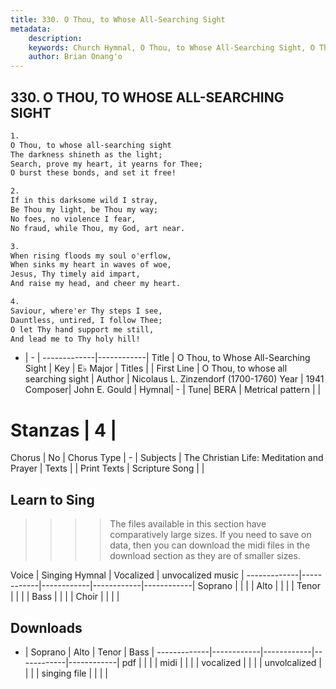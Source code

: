 ```yaml
---
title: 330. O Thou, to Whose All-Searching Sight
metadata:
    description: 
    keywords: Church Hymnal, O Thou, to Whose All-Searching Sight, O Thou, to whose all searching sight, 
    author: Brian Onang'o
---
```



## 330. O THOU, TO WHOSE ALL-SEARCHING SIGHT

```txt
1.
O Thou, to whose all-searching sight 
The darkness shineth as the light; 
Search, prove my heart, it yearns for Thee; 
O burst these bonds, and set it free! 

2.
If in this darksome wild I stray, 
Be Thou my light, be Thou my way; 
No foes, no violence I fear, 
No fraud, while Thou, my God, art near. 

3.
When rising floods my soul o'erflow, 
When sinks my heart in waves of woe, 
Jesus, Thy timely aid impart, 
And raise my head, and cheer my heart. 

4.
Saviour, where'er Thy steps I see, 
Dauntless, untired, I follow Thee; 
O let Thy hand support me still, 
And lead me to Thy holy hill!
```

- |   -  |
-------------|------------|
Title | O Thou, to Whose All-Searching Sight |
Key | E♭ Major |
Titles |  |
First Line | O Thou, to whose all searching sight |
Author | Nicolaus L. Zinzendorf (1700-1760)
Year | 1941
Composer| John E. Gould |
Hymnal|  - |
Tune| BERA |
Metrical pattern | |
# Stanzas | 4 |
Chorus | No |
Chorus Type | - |
Subjects | The Christian Life: Meditation and Prayer |
Texts |  |
Print Texts | 
Scripture Song |  |
  
## Learn to Sing

>>>> The files available in this section have comparatively large sizes. If you need to save on data, then you can download the midi files in the download section as they are of smaller sizes.

Voice |  Singing Hymnal | Vocalized | unvocalized music |
-------------|------------|------------|------------|------------|
Soprano | | | |
Alto | | | |
Tenor | | | |
Bass | | | |
Choir | | | |

## Downloads

- |  Soprano | Alto | Tenor | Bass |
-------------|------------|------------|------------|------------|
pdf | | | |
midi | | | |
vocalized | | | |
unvolcalized | | | |
singing file | | | |
  